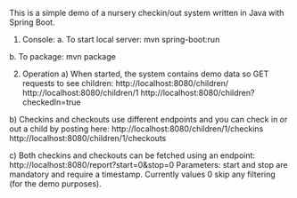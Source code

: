 This is a simple demo of a nursery checkin/out system written in Java with Spring Boot.

1. Console:
a. To start local server:
mvn spring-boot:run

b. To package:
mvn package

2. Operation
a) When started, the system contains demo data so GET requests to see children:
http://localhost:8080/children/
http://localhost:8080/children/1
http://localhost:8080/children?checkedIn=true

b) Checkins and checkouts use different endpoints and you can check in or out a child by posting here:
http://localhost:8080/children/1/checkins
http://localhost:8080/children/1/checkouts

c) Both checkins and checkouts can be fetched using an endpoint:
http://localhost:8080/report?start=0&stop=0
Parameters: start and stop are mandatory and require a timestamp. Currently values 0 skip any filtering (for the demo purposes).
